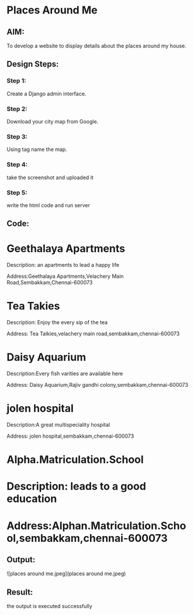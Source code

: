 # Places Around Me
## AIM:
To develop a website to display details about the places around my house.

## Design Steps:

### Step 1:
Create a Django admin interface.
### Step 2:
Download your city map from Google.
### Step 3:
Using <map> tag name the map.
### Step 4:
take the screenshot and uploaded it
### Step 5:
write the html code and run server

## Code:<!DOCTYPE html>
<html>
    <head>
        <title>Geethalaya Apartments</title>
    </head>
    <body>
        <h1>Geethalaya Apartments</h1>
        <p>Description: an apartments to lead a happy life</p>
        <p>Address:Geethalaya Apartments,Velachery Main Road,Sembakkam,Chennai-600073</p>
    </body>
</html>
<html>
    <head>
        <title>Tea Talkies</title>
    </head>
    <body>
        <h1>Tea Takies</h1>
        <p>Description: Enjoy the every sip of the tea</p>
        <p>Address: Tea Talkies,velachery main road,sembakkam,chennai-600073</p>
    </body>
</html>
<html>
    <head>
        <title>Daisy Aquarium</title>
    </head>
    <body>
        <h1>Daisy Aquarium</h1>
        <p>Description:Every fish varities are available here</p>
        <p>Address: Daisy Aquarium,Rajiv gandhi colony,sembakkam,chennai-600073</p>
    </body>
</html>
<html>
    <head>
        <title>jolen hospital</title>
    </head>
    <body>
        <h1>jolen hospital</h1>
        <p>Description:A great multispeciality hospital</p>
        <p>Address: jolen hospital,sembakkam,chennai-600073</p>
    </body>
</html>
<html>
    <head>
        <title>Alpha.Matriculation.School</title>
    </head>
    <body>
        <h1>Alpha.Matriculation.School</h1>
        <h1>Description: leads to a good education</h1>
        <h1>Address:Alphan.Matriculation.School,sembakkam,chennai-600073</h1>
    </body>
</html>


## Output:
![places around me.jpeg](places around me.jpeg)

## Result:
the output is executed successfully
